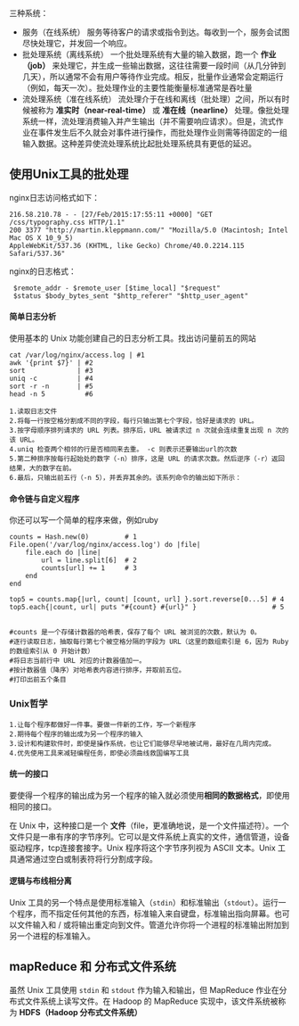三种系统：

+ 服务（在线系统）
  服务等待客户的请求或指令到达。每收到一个，服务会试图尽快处理它，并发回一个响应。
+ 批处理系统（离线系统）
  一个批处理系统有大量的输入数据，跑一个 **作业（job）** 来处理它，并生成一些输出数据，这往往需要一段时间（从几分钟到几天），所以通常不会有用户等待作业完成。相反，批量作业通常会定期运行（例如，每天一次）。批处理作业的主要性能衡量标准通常是吞吐量
+ 流处理系统（准在线系统）
  流处理介于在线和离线（批处理）之间，所以有时候被称为 **准实时（near-real-time）** 或 **准在线（nearline）** 处理。像批处理系统一样，流处理消费输入并产生输出（并不需要响应请求）。但是，流式作业在事件发生后不久就会对事件进行操作，而批处理作业则需等待固定的一组输入数据。这种差异使流处理系统比起批处理系统具有更低的延迟。

## 使用Unix工具的批处理

nginx日志访问格式如下：

```nginx
216.58.210.78 - - [27/Feb/2015:17:55:11 +0000] "GET /css/typography.css HTTP/1.1"
200 3377 "http://martin.kleppmann.com/" "Mozilla/5.0 (Macintosh; Intel Mac OS X 10_9_5)
AppleWebKit/537.36 (KHTML, like Gecko) Chrome/40.0.2214.115 Safari/537.36"
```

nginx的日志格式：

```nginx
 $remote_addr - $remote_user [$time_local] "$request"
 $status $body_bytes_sent "$http_referer" "$http_user_agent"
```

#### 简单日志分析

使用基本的 Unix 功能创建自己的日志分析工具。找出访问量前五的网站

```
cat /var/log/nginx/access.log | #1
awk '{print $7}' | #2
sort             | #3
uniq -c          | #4
sort -r -n       | #5
head -n 5          #6

1.读取日志文件
2.将每一行按空格分割成不同的字段，每行只输出第七个字段，恰好是请求的 URL。
3.按字母顺序排列请求的 URL 列表。排序后，URL 被请求过 n 次就会连续重复出现 n 次的该 URL。
4.uniq 检查两个相邻的行是否相同来去重。 -c 则表示还要输出url的次数
5.第二种排序按每行起始处的数字（-n）排序，这是 URL 的请求次数。然后逆序（-r）返回结果，大的数字在前。
6.最后，只输出前五行（-n 5），并丢弃其余的。该系列命令的输出如下所示：
```

#### 命令链与自定义程序

你还可以写一个简单的程序来做，例如ruby

```shell
counts = Hash.new(0)         # 1
File.open('/var/log/nginx/access.log') do |file|
    file.each do |line|
        url = line.split[6]  # 2
        counts[url] += 1     # 3
    end
end

top5 = counts.map{|url, count| [count, url] }.sort.reverse[0...5] # 4
top5.each{|count, url| puts "#{count} #{url}" }                   # 5


#counts 是一个存储计数器的哈希表，保存了每个 URL 被浏览的次数，默认为 0。
#逐行读取日志，抽取每行第七个被空格分隔的字段为 URL（这里的数组索引是 6，因为 Ruby 的数组索引从 0 开始计数）
#将日志当前行中 URL 对应的计数器值加一。
#按计数器值（降序）对哈希表内容进行排序，并取前五位。
#打印出前五个条目
```

### Unix哲学

```
1.让每个程序都做好一件事。要做一件新的工作，写一个新程序
2.期待每个程序的输出成为另一个程序的输入
3.设计和构建软件时，即使是操作系统，也让它们能够尽早地被试用，最好在几周内完成。
4.优先使用工具来减轻编程任务，即使必须曲线救国编写工具
```

#### 统一的接口

要使得一个程序的输出成为另一个程序的输入就必须使用**相同的数据格式**，即使用相同的接口。

在 Unix 中，这种接口是一个 **文件**（file，更准确地说，是一个文件描述符）。一个文件只是一串有序的字节序列。它可以是文件系统上真实的文件，通信管道，设备驱动程序，tcp连接套接字。Unix 程序将这个字节序列视为 ASCII 文本。Unix 工具通常通过空白或制表符将行分割成字段。

#### 逻辑与布线相分离

Unix 工具的另一个特点是使用标准输入（`stdin`）和标准输出（`stdout`）。运行一个程序，而不指定任何其他的东西，标准输入来自键盘，标准输出指向屏幕。也可以文件输入和 / 或将输出重定向到文件。管道允许你将一个进程的标准输出附加到另一个进程的标准输入。

## mapReduce 和 分布式文件系统

虽然 Unix 工具使用 `stdin` 和 `stdout` 作为输入和输出，但 MapReduce 作业在分布式文件系统上读写文件。在 Hadoop 的 MapReduce 实现中，该文件系统被称为 **HDFS（Hadoop 分布式文件系统）**

